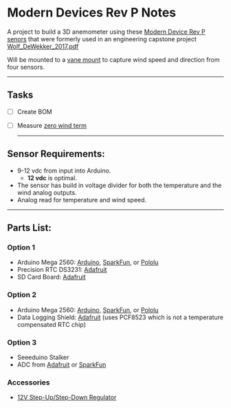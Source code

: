 # Modern Devices Rev P Notes

A project to build a 3D anemometer using these [Modern Device Rev P senors](https://moderndevice.com/product/wind-sensor-rev-p/) that were formerly used in an engineering capstone project [Wolf_DeWekker_2017.pdf](https://gitlab.com/de-wekker-lab/ModernDevices-RevP/-/blob/master/reference/Wolf_DeWekker_2017.pdf)

Will be mounted to a [vane mount](https://kestrelmeters.com/products/kestrel-rotating-vane-mount-carry-case-for-5000-series-1) to capture wind speed and direction from four sensors.

* * *

## Tasks
- [ ] Create BOM
- [ ] Measure [zero wind term](https://moderndevice.com/uncategorized/calibrating-rev-p-wind-sensor-new-regression/?preview=true)


  * * *

## Sensor Requirements:
- 9-12 vdc from input into Arduino.
  - **12 vdc** is optimal.
- The sensor has build in voltage divider for both the temperature and the wind analog outputs.
- Analog read for temperature and wind speed.

* * *

## Parts List:

### Option 1
- Arduino Mega 2560: [Arduino](https://store.arduino.cc/usa/mega-2560-r3), [SparkFun](https://www.sparkfun.com/products/11061), or [Pololu](https://www.pololu.com/product/1699)
- Precision RTC DS3231: [Adafruit](https://learn.adafruit.com/adafruit-ds3231-precision-rtc-breakout)
- SD Card Board: [Adafruit](https://learn.adafruit.com/adafruit-micro-sd-breakout-board-card-tutorial)

### Option 2
- Arduino Mega 2560: [Arduino](https://store.arduino.cc/usa/mega-2560-r3), [SparkFun](https://www.sparkfun.com/products/11061), or [Pololu](https://www.pololu.com/product/1699)
- Data Logging Shield: [Adafruit](https://www.adafruit.com/product/1141) (uses PCF8523 which is not a temperature compensated RTC chip)

### Option 3
- Seeeduino Stalker
- ADC from [Adafruit](https://learn.adafruit.com/adafruit-4-channel-adc-breakouts/overview) or [SparkFun](https://www.sparkfun.com/products/15334)

### Accessories
- [12V Step-Up/Step-Down Regulator](https://www.pololu.com/product/2577)
